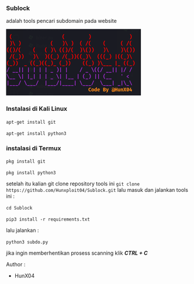 ### Sublock
adalah tools pencari subdomain pada website 

<img src="https://github.com/Hunxploit04/Sublock/blob/main/sublock.png"/>

### Instalasi di Kali Linux
`apt-get install git`

`apt-get install python3`

### instalasi di Termux
`pkg install git`

`pkg install python3`

setelah itu kalian git clone repository tools ini `git clone https://github.com/Hunxploit04/Sublock.git` lalu masuk dan jalankan tools ini :

`cd Sublock`

`pip3 install -r requirements.txt`

lalu jalankan :

`python3 subdo.py`

jika ingin memberhentikan prosess scanning klik ***CTRL + C***

Author :

- HunX04








